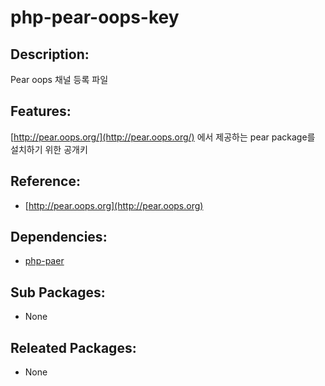 # php-pear-oops-key

## Description:

Pear oops 채널 등록 파일

## Features:

[http://pear.oops.org/](http://pear.oops.org/) 에서 제공하는 pear package를 설치하기 위한 공개키

## Reference:

* [http://pear.oops.org](http://pear.oops.org)

## Dependencies:

* [php-paer](../annyung3-base-packages/pkg-base-php.md)

## Sub Packages:

* None

## Releated Packages:

* None

